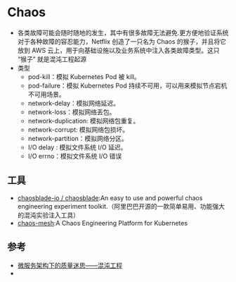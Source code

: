 # Chaos

* 各类故障可能会随时随地的发生，其中有很多故障无法避免.更方便地验证系统对于各种故障的容忍能力，Netflix 创造了一只名为 Chaos 的猴子，并且将它放到 AWS 云上，用于向基础设施以及业务系统中注入各类故障类型。这只 “猴子” 就是混沌工程起源
* 类型
    - pod-kill：模拟 Kubernetes Pod 被 kill。
    - pod-failure：模拟 Kubernetes Pod 持续不可用，可以用来模拟节点宕机不可用场景。
    - network-delay：模拟网络延迟。
    - network-loss：模拟网络丢包。
    - network-duplication: 模拟网络包重复。
    - network-corrupt: 模拟网络包损坏。
    - network-partition：模拟网络分区。
    - I/O delay : 模拟文件系统 I/O 延迟。
    - I/O errno：模拟文件系统 I/O 错误

## 工具

* [chaosblade-io / chaosblade](https://github.com/chaosblade-io/chaosblade):An easy to use and powerful chaos engineering experiment toolkit.（阿里巴巴开源的一款简单易用、功能强大的混沌实验注入工具）
* [chaos-mesh](https://github.com/pingcap/chaos-mesh):A Chaos Engineering Platform for Kubernetes

## 参考

* [微服务架构下的质量迷思——混沌工程](https://www.infoq.cn/article/GQYkuMBWOF00CR_VxgDg)
* [](https://mp.weixin.qq.com/s/e436JWyPxgf3bdDPeddkRA)
